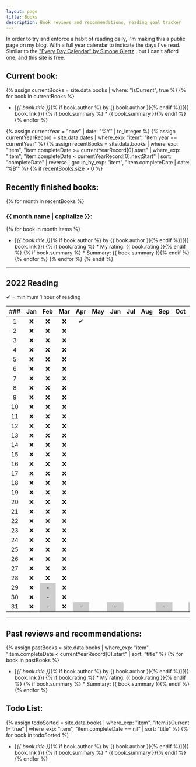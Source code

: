 ```yaml
---
layout: page
title: Books
description: Book reviews and recommendations, reading goal tracker
---
```


<style>
    li {
        margin-bottom: 5px;
    }

    /* non-existent days - MonthNum+1 */
    /* feb */
    table tbody tr:nth-child(29) td:nth-child(3), /* jekyll code to make conditional if leap year? lol */
    table tbody tr:nth-child(30) td:nth-child(3),
    table tbody tr:nth-child(31) td:nth-child(3),
    /* apr */
    table tbody tr:nth-child(31) td:nth-child(5),
    /* jun */
    table tbody tr:nth-child(31) td:nth-child(7),
    /* aug */
    table tbody tr:nth-child(31) td:nth-child(10),
    /* nov */
    table tbody tr:nth-child(31) td:nth-child(12) {
        background-color: #cccccc;
    }
</style>

In order to try and enforce a habit of reading daily, I'm making this a public page on my blog. With a full year calendar to indicate the days I've read. Similar to the ["Every Day Calendar" by Simone Giertz](https://www.simonegiertz.com/every-day-calendar)...but I can't afford one, and this site is free.

## Current book:
{% assign currentBooks = site.data.books | where: "isCurrent", true %}
{% for book in currentBooks %}
* [*{{ book.title }}*{% if book.author %} by {{ book.author }}{% endif %}]({{ book.link }})
{% if book.summary %}  * {{ book.summary }}{% endif %}
{% endfor %}

<!--
    What a mess...Jekyll does not handle dates very well. So I had to come up with this hack.
    I created a .yml file with just start and "nextStart" dates. For some reason, Jekyll does
    not have a way to convert a string to a date type, only the other way around. So I got around
    that using the .yml data file.

    Then I look up the date record corresponding to the current year and use those for filtering.
-->
{% assign currentYear = "now" | date: "%Y" | to_integer %}
{% assign currentYearRecord = site.data.dates | where_exp: "item", "item.year == currentYear" %}
{% assign recentBooks = site.data.books
        | where_exp: "item", "item.completeDate >= currentYearRecord[0].start"
        | where_exp: "item", "item.completeDate < currentYearRecord[0].nextStart"
        | sort: "completeDate" | reverse
        | group_by_exp: "item", "item.completeDate | date: '%B'"
%}
{% if recentBooks.size > 0 %}
## Recently finished books:

{% for month in recentBooks %}
### {{ month.name | capitalize }}:
{% for book in month.items %}
* [*{{ book.title }}*{% if book.author %} by {{ book.author }}{% endif %}]({{ book.link }})
{% if book.rating %}  * My rating: {{ book.rating }}{% endif %}
{% if book.summary %}  * Summary: {{ book.summary }}{% endif %}
{% endfor %}
{% endfor %}
{% endif %}

----

## 2022 Reading

✔ = minimum 1 hour of reading

| ###  | Jan  | Feb  | Mar  | Apr  | May  | Jun  | Jul  | Aug  | Sep  | Oct  | Nov  | Dec  |
| :--: | :--: | :--: | :--: | :--: | :--: | :--: | :--: | :--: | :--: | :--: | :--: | :--: |
|  1   |  ❌  |  ❌  |  ❌  |  ✔  |      |      |      |      |      |      |      |      |
|  2   |  ❌  |  ❌  |  ❌  |      |      |      |      |      |      |      |      |      |
|  3   |  ❌  |  ❌  |  ❌  |      |      |      |      |      |      |      |      |      |
|  4   |  ❌  |  ❌  |  ❌  |      |      |      |      |      |      |      |      |      |
|  5   |  ❌  |  ❌  |  ❌  |      |      |      |      |      |      |      |      |      |
|  6   |  ❌  |  ❌  |  ❌  |      |      |      |      |      |      |      |      |      |
|  7   |  ❌  |  ❌  |  ❌  |      |      |      |      |      |      |      |      |      |
|  8   |  ❌  |  ❌  |  ❌  |      |      |      |      |      |      |      |      |      |
|  9   |  ❌  |  ❌  |  ❌  |      |      |      |      |      |      |      |      |      |
|  10  |  ❌  |  ❌  |  ❌  |      |      |      |      |      |      |      |      |      |
|  11  |  ❌  |  ❌  |  ❌  |      |      |      |      |      |      |      |      |      |
|  12  |  ❌  |  ❌  |  ❌  |      |      |      |      |      |      |      |      |      |
|  13  |  ❌  |  ❌  |  ❌  |      |      |      |      |      |      |      |      |      |
|  14  |  ❌  |  ❌  |  ❌  |      |      |      |      |      |      |      |      |      |
|  15  |  ❌  |  ❌  |  ❌  |      |      |      |      |      |      |      |      |      |
|  16  |  ❌  |  ❌  |  ❌  |      |      |      |      |      |      |      |      |      |
|  17  |  ❌  |  ❌  |  ❌  |      |      |      |      |      |      |      |      |      |
|  18  |  ❌  |  ❌  |  ❌  |      |      |      |      |      |      |      |      |      |
|  19  |  ❌  |  ❌  |  ❌  |      |      |      |      |      |      |      |      |      |
|  20  |  ❌  |  ❌  |  ❌  |      |      |      |      |      |      |      |      |      |
|  21  |  ❌  |  ❌  |  ❌  |      |      |      |      |      |      |      |      |      |
|  22  |  ❌  |  ❌  |  ❌  |      |      |      |      |      |      |      |      |      |
|  23  |  ❌  |  ❌  |  ❌  |      |      |      |      |      |      |      |      |      |
|  24  |  ❌  |  ❌  |  ❌  |      |      |      |      |      |      |      |      |      |
|  25  |  ❌  |  ❌  |  ❌  |      |      |      |      |      |      |      |      |      |
|  26  |  ❌  |  ❌  |  ❌  |      |      |      |      |      |      |      |      |      |
|  27  |  ❌  |  ❌  |  ❌  |      |      |      |      |      |      |      |      |      |
|  28  |  ❌  |  ❌  |  ❌  |      |      |      |      |      |      |      |      |      |
|  29  |  ❌  |  -   |  ❌  |      |      |      |      |      |      |      |      |      |
|  30  |  ❌  |  -   |  ❌  |      |      |      |      |      |      |      |      |      |
|  31  |  ❌  |  -   |  ❌  |  -   |      |  -   |      |      |  -   |      |  -   |      |

----

## Past reviews and recommendations:

{% assign pastBooks = site.data.books
        | where_exp: "item", "item.completeDate < currentYearRecord[0].start"
        | sort: "title"
%}
{% for book in pastBooks %}
* [*{{ book.title }}*{% if book.author %} by {{ book.author }}{% endif %}]({{ book.link }})
{% if book.rating %}  * My rating: {{ book.rating }}{% endif %}
{% if book.summary %}  * Summary: {{ book.summary }}{% endif %}
{% endfor %}

## Todo List:

{% assign todoSorted = site.data.books
        | where_exp: "item", "item.isCurrent != true"
        | where_exp: "item", "item.completeDate == nil"
        | sort: "title"
%}
{% for book in todoSorted %}
* [*{{ book.title }}*{% if book.author %} by {{ book.author }}{% endif %}]({{ book.link }})
{% if book.summary %}  * {{ book.summary }}{% endif %}
{% endfor %}
